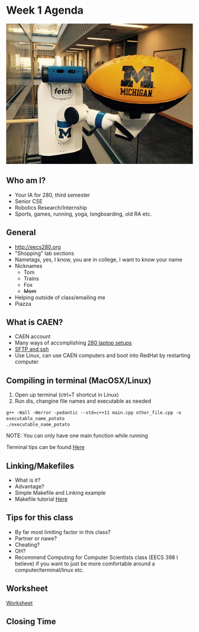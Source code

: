 # Week 1 Agenda
![Image](https://github.com/tgroechel/F17-280/blob/master/.other/pictures/fetch0.jpg) 
## Who am I?
- Your IA for 280, third semester
- Senior CSE
- Robotics Research/Internship
- Sports, games, running, yoga, longboarding, old RA etc.

## General
- http://eecs280.org
- "Shopping" lab sections
- Nametags, yes, I know, you are in college, I want to know your name
- Nicknames
	- Tom
	- Trains
	- Fox
	- ~~Mom~~
- Helping outside of class/emailing me
- Piazza

## What is CAEN?
- CAEN account
- Many ways of accomplishing [280 laptop setups](https://piazza.com/class/j6xqzm6faq53n7?cid=73)
- [SFTP and ssh](https://piazza.com/class/j6xqzm6faq53n7?cid=72)
- Use Linux, can use CAEN computers and boot into RedHat by restarting computer

## Compiling in terminal (MacOSX/Linux)
1. Open up terminal (ctrl+T shortcut in Linux)
2. Run dis, changine file names and executable as needed
~~~
g++ -Wall -Werror -pedantic --std=c++11 main.cpp other_file.cpp -o executable_name_potato
./executable_name_potato
~~~
NOTE: You can only have one main function while running

Terminal tips can be found [Here](https://www.youtube.com/watch?v=or0UaQc7uAY)

## Linking/Makefiles
- What is it?
- Advantage?
- Simple Makefile and Linking example
- Makefile tutorial [Here](https://www.youtube.com/watch?v=uBe_PvY7QAw)

## Tips for this class
- By far most limiting factor in this class?
- Partner or nawe?
- Cheating?
- OH?
- Recommend Computing for Computer Scientists class (EECS 398 I believe) if you want to just be more comfortable around a computer/terminal/linux etc.

## Worksheet
[Worksheet](https://docs.google.com/document/d/1lIbbNZeXwwawdPkFMIkRnuewuOoY9PJjhJNVufa9OLU/edit)

## Closing Time
